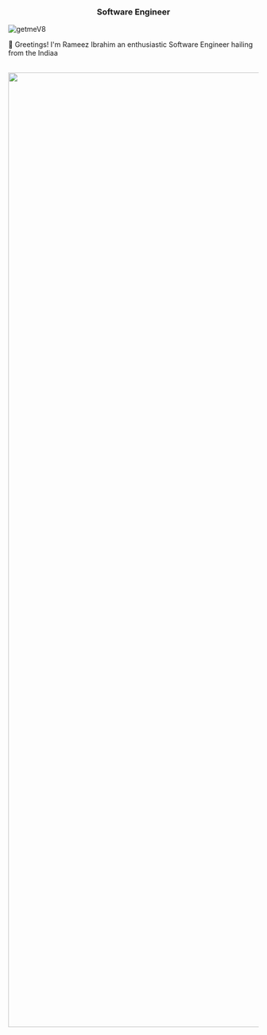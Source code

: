 <h3 align="center">Software Engineer </h3>
<p align="left"> <img src="https://komarev.com/ghpvc/?username=getmeV8&label=Profile%20views&color=0e75b6&style=flat" alt="getmeV8" /> </p> 



👋 Greetings! I'm Rameez Ibrahim an enthusiastic Software Engineer hailing from the Indiaa
</div>

<br>




<img src="https://www.animatedimages.org/data/media/562/animated-line-image-0184.gif" width="1920" />
 
